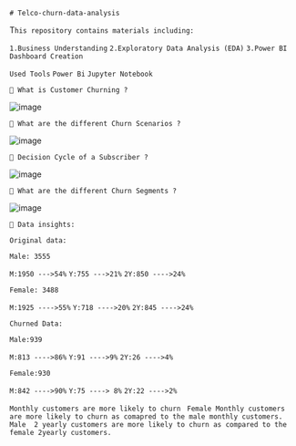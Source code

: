 ```# Telco-churn-data-analysis```

T```his repository contains materials including:```

```1.Business Understanding```
```2.Exploratory Data Analysis (EDA)```
```3.Power BI Dashboard Creation```

```Used Tools```
```Power Bi```
```Jupyter Notebook```



```🔴 What is Customer Churning ?```

![image](https://user-images.githubusercontent.com/100744141/183361485-adeaefa3-31ca-4c4b-a6c6-6ee8cc08831d.png)

```🔴 What are the different Churn Scenarios ?```

![image](https://user-images.githubusercontent.com/100744141/183361653-e6ea1870-12e7-4c49-82ea-d6cac2693f0e.png)

```🔴 Decision Cycle of a Subscriber ?```

![image](https://user-images.githubusercontent.com/100744141/183361828-66b4a845-9218-4a09-afbf-01cf89fbf84b.png)

```🔴 What are the different Churn Segments ?```

![image](https://user-images.githubusercontent.com/100744141/183362283-dc10eadb-d710-4196-b634-6f781c267ff8.png)


```🔴 Data insights:```

```Original data:```

```Male: 3555```

```M:1950 --->54%```
```Y:755 --->21%```
```2Y:850 ---->24%```


```Female: 3488```

```M:1925 ---->55%```
```Y:718 ---->20%```
```2Y:845 ---->24%```



```Churned Data:```


```Male:939```

```M:813 ---->86%```
```Y:91 ---->9%```
```2Y:26 ---->4%```


```Female:930```

```M:842 ---->90%```
```Y:75 ----> 8%```
```2Y:22 ---->2%```



```Monthly customers are more likely to churn ```
```Female Monthly customers are more likely to churn as comapred to the male monthly customers.```
```Male  2 yearly customers are more likely to churn as compared to the female 2yearly customers.```
